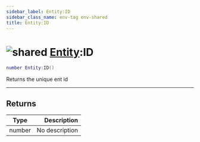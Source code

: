 ```yaml
---
sidebar_label: Entity:ID
sidebar_class_name: env-tag env-shared
title: Entity:ID
---
```


# <img src='/img/wiki/shared.png' alt='shared' data-tag='env-tag' /> [Entity](../entity/README.md):ID

```lua
number Entity:ID()
```

Returns the unique ent id<br/>

-----------------
## Returns

| Type   | Description |
| ------ | ----------: |
| number | No description |
